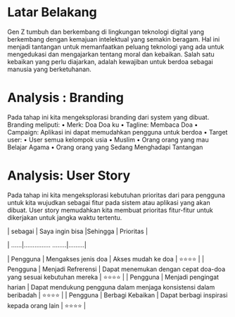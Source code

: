 # Latar Belakang
Gen Z tumbuh dan berkembang di lingkungan teknologi digital yang berkembang dengan 
kemajuan intelektual yang semakin beragam. Hal ini menjadi tantangan untuk memanfaatkan peluang 
teknologi yang ada untuk mengedukasi dan mengajarkan tentang moral dan kebaikan. Salah satu
kebaikan yang perlu diajarkan, adalah kewajiban untuk berdoa sebagai manusia yang berketuhanan.
# Analysis : Branding
Pada tahap ini kita mengeksplorasi branding dari system yang dibuat. Branding meliputi:
•	Merk: Doa Doa ku
•	Tagline: Membaca Doa
•	Campaign: Aplikasi ini dapat memudahkan pengguna untuk berdoa 
•	Target user: 
•	User semua kelompok usia
•	Muslim
•	Orang orang yang mau Belajar Agama 
•	Orang orang yang Sedang Menghadapi Tantangan
# Analysis: User Story
Pada tahap ini kita mengeksplorasi kebutuhan prioritas dari para pengguna untuk kita
wujudkan sebagai fitur pada sistem atau aplikasi yang akan dibuat. User story memudahkan
kita membuat prioritas fitur-fitur untuk dikerjakan untuk jangka waktu tertentu.

| sebagai  | Saya ingin bisa |Sehingga | Prioritas |

| ......|............... ........|.........|

| Pengguna |	Mengakses jenis doa | 	Akses mudah ke doa |	⭐⭐⭐⭐ |
| Pengguna | 	Menjadi Refrerensi | Dapat menemukan dengan cepat doa-doa yang sesuai kebutuhan mereka | ⭐⭐⭐⭐ |
| Pengguna | Menjadi pengingat harian | 	Dapat mendukung pengguna dalam menjaga konsistensi dalam beribadah | 	⭐⭐⭐⭐ |
| Pengguna | Berbagi Kebaikan	| Dapat berbagi inspirasi kepada orang lain |	⭐⭐⭐⭐ |



